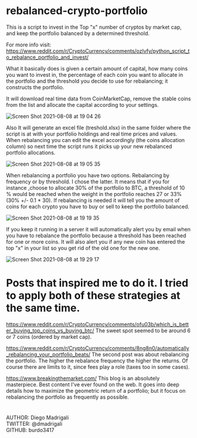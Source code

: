 # rebalanced-crypto-portfolio

This is a script to invest in the Top "x" number of cryptos by market cap, and keep the portfolio balanced by a determined threshold.

For more info visit:  
https://www.reddit.com/r/CryptoCurrency/comments/ozlvfy/python_script_to_rebalance_portfolio_and_invest/

What it basically does is given a certain amount of capital, how many coins you want to invest in, the percentage of each coin you want to allocate in the portfolio and the threshold you decide to use for rebalancing; it constructs the portfolio.  

It will download real time data from CoinMarketCap, remove the stable coins from the list and allocate the capital according to your settings.

![Screen Shot 2021-08-08 at 19 04 26](https://user-images.githubusercontent.com/28694518/128783477-7f6ab24f-119d-4e6f-bffb-d1d76bde96a1.png)

Also It will generate an excel file (treshold.xlsx) in the same folder where the script is at with your portfolio holdings and real time prices and values. When rebalancing you can edit the excel accordingly (the coins allocation column) so next time the script runs it picks up your new rebalanced portfolio allocations.  

![Screen Shot 2021-08-08 at 19 05 35](https://user-images.githubusercontent.com/28694518/128783499-a831b428-79cf-46ff-a86a-8642070a09ae.png)

When rebalancing a portfolio you have two options. Rebalancing by frequency or by threshold. I chose the latter. It means that if you for instance ,choose to allocate 30% of the portfolio to BTC, a threshold of 10 % would be reached when the weight in the portfolio reaches 27 or 33% (30% +/- 0.1 * 30).
If rebalancing is needed it will tell you the amount of coins for each crypto you have to buy or sell to keep the portfolio balanced.  

![Screen Shot 2021-08-08 at 19 19 35](https://user-images.githubusercontent.com/28694518/128783519-934efabe-efbc-46a2-918b-af0b0e8e4a9e.png) 

If you keep it running in a server it will automatically alert you by email when you have to rebalance the portfolio because a threshold has been reached for one or more coins. It will also alert you if any new coin has entered the top "x" in your list so you get rid of the old one for the new one.  

![Screen Shot 2021-08-08 at 19 29 17](https://user-images.githubusercontent.com/28694518/128783540-6576d54e-3552-4cbf-85d9-de5ec02e13c6.jpg)


# Posts that inspired me to do it. I tried to apply both of these strategies at the same time.

https://www.reddit.com/r/CryptoCurrency/comments/ofu03b/which_is_better_buying_top_coins_vs_buying_btc/
The sweet spot seemed to be around 6 or 7 coins (ordered by market cap).

https://www.reddit.com/r/CryptoCurrency/comments/8ng8n0/automatically_rebalancing_your_portfolio_beats/
The second post was about rebalancing the portfolio. The higher the rebalance frequency the higher the returns. Of course there are limits to it, since fees play a role (taxes too in some cases).

https://www.breakingthemarket.com/
This blog is an absolutely masterpiece. Best content I've ever found on the web. It goes into deep details how to maximize the geometric return of a portfolio; but it focus on rebalancing the portfolio as frequently as possible.


    
      
#
#
#

AUTHOR: Diego Madrigali   
TWITTER: @dmadrigali   
GITHUB: burdo3417  

